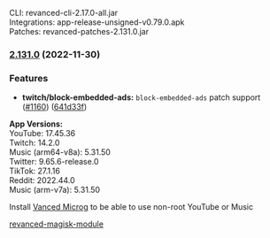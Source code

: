 CLI: revanced-cli-2.17.0-all.jar  
Integrations: app-release-unsigned-v0.79.0.apk  
Patches: revanced-patches-2.131.0.jar  

### [2.131.0](https://github.com/revanced/revanced-patches/compare/v2.130.0...v2.131.0) (2022-11-30)
### Features
* **twitch/block-embedded-ads:** `block-embedded-ads` patch support ([#1160](https://github.com/revanced/revanced-patches/issues/1160)) ([641d33f](https://github.com/revanced/revanced-patches/commit/641d33fc7e213031124491bb468fb382267769aa))

  
**App Versions:**  
YouTube: 17.45.36  
Twitch: 14.2.0  
Music (arm64-v8a): 5.31.50  
Twitter: 9.65.6-release.0  
TikTok: 27.1.16  
Reddit: 2022.44.0  
Music (arm-v7a): 5.31.50  

Install [Vanced Microg](https://github.com/TeamVanced/VancedMicroG/releases) to be able to use non-root YouTube or Music  

[revanced-magisk-module](https://github.com/j-hc/revanced-magisk-module)  
